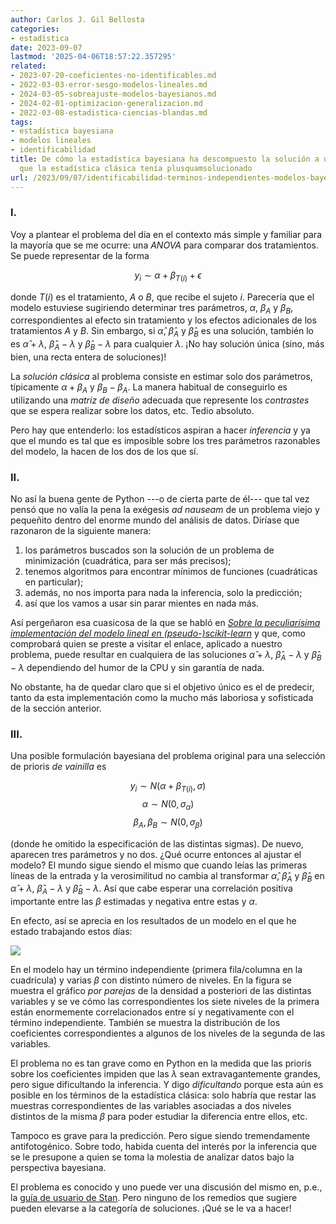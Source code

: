 ```yaml
---
author: Carlos J. Gil Bellosta
categories:
- estadística
date: 2023-09-07
lastmod: '2025-04-06T18:57:22.357295'
related:
- 2023-07-20-coeficientes-no-identificables.md
- 2022-03-03-error-sesgo-modelos-lineales.md
- 2024-03-05-sobreajuste-modelos-bayesianos.md
- 2024-02-01-optimizacion-generalizacion.md
- 2022-03-08-estadistica-ciencias-blandas.md
tags:
- estadística bayesiana
- modelos lineales
- identificabilidad
title: De cómo la estadística bayesiana ha descompuesto la solución a un problema
  que la estadística clásica tenía plusquamsolucionado
url: /2023/09/07/identificabilidad-terminos-independientes-modelos-bayesianos/
---
```


### I.

Voy a plantear el problema del día en el contexto más simple y familiar para la mayoría que se me ocurre: una _ANOVA_ para comparar dos tratamientos. Se puede representar de la forma

$$y_i \sim \alpha + \beta_{T(i)} + \epsilon$$

donde $T(i)$ es el tratamiento, $A$ o $B$, que recibe el sujeto $i$. Parecería que el modelo estuviese sugiriendo determinar tres parámetros, $\alpha$, $\beta_A$ y $\beta_B$, correspondientes al efecto sin tratamiento y los efectos adicionales de los tratamientos $A$ y $B$. Sin embargo, si $\hat{\alpha}$, $\hat{\beta}_A$ y $\hat{\beta}_B$ es una solución, también lo es $\hat{\alpha} + \lambda$, $\hat{\beta}_A - \lambda$ y $\hat{\beta}_B - \lambda$ para cualquier $\lambda$. ¡No hay solución única (sino, más bien, una recta entera de soluciones)!

La _solución clásica_ al problema consiste en estimar solo dos parámetros, típicamente $\alpha + \beta_A$ y $\beta_B - \beta_A$. La manera habitual de conseguirlo es utilizando una _matriz de diseño_ adecuada que represente los _contrastes_ que se espera realizar sobre los datos, etc. Tedio absoluto.

Pero hay que entenderlo: los estadísticos aspiran a hacer _inferencia_ y ya que el mundo es tal que es imposible sobre los tres parámetros razonables del modelo, la hacen de los dos de los que sí.

### II.

No así la buena gente de Python ---o de cierta parte de él--- que tal vez pensó que no valía la pena la exégesis _ad nauseam_ de un problema viejo y pequeñito dentro del enorme mundo del análisis de datos. Diríase que razonaron de la siguiente manera:

1. los parámetros buscados son la solución de un problema de minimización (cuadrática, para ser más precisos);
1. tenemos algoritmos para encontrar mínimos de funciones (cuadráticas en particular);
1. además, no nos importa para nada la inferencia, solo la predicción;
3. así que los vamos a usar sin parar mientes en nada más.

Así pergeñaron esa cuasicosa de la que se habló en
[_Sobre la peculiarísima implementación del modelo lineal en (pseudo-)scikit-learn_](/2019/07/17/sobre-la-peculiarisima-implementacion-del-modelo-lineal-en-pseudo-scikit-learn/)
y que, como comprobará quien se preste a visitar el enlace, aplicado a nuestro problema, puede resultar en cualquiera de las soluciones $\hat{\alpha} + \lambda$, $\hat{\beta}_A - \lambda$ y $\hat{\beta}_B - \lambda$ dependiendo del humor de la CPU y sin garantía de nada.

No obstante, ha de quedar claro que si el objetivo único es el de predecir, tanto da esta implementación como la mucho más laboriosa y sofisticada de la sección anterior.

### III.

Una posible formulación bayesiana del problema original para una selección de prioris _de vainilla_ es

$$y_i \sim N(\alpha + \beta_{T(i)}, \sigma)$$
$$\alpha \sim N(0, \sigma_\alpha)$$
$$\beta_A, \beta_B \sim N(0, \sigma_\beta)$$

(donde he omitido la especificación de las distintas sigmas). De nuevo, aparecen tres parámetros y no dos. ¿Qué ocurre entonces al ajustar el modelo? El mundo sigue siendo el mismo que cuando leías las primeras líneas de la entrada y la verosimilitud no cambia al transformar $\hat{\alpha}$, $\hat{\beta}_A$ y $\hat{\beta}_B$ en $\hat{\alpha} + \lambda$, $\hat{\beta}_A - \lambda$ y $\hat{\beta}_B - \lambda$. Así que cabe esperar una correlación positiva importante entre las $\beta$ estimadas y negativa entre estas y $\alpha$.

En efecto, así se aprecia en los resultados de un modelo en el que he estado trabajando estos días:

![](/wp-uploads/2023/identificabilidad_modelos_bayesianos.png#center)

En el modelo hay un término independiente (primera fila/columna en la cuadrícula) y varias $\beta$ con distinto número de niveles. En la figura se muestra el gráfico _por parejas_ de la densidad a posteriori de las distintas variables y se ve cómo las correspondientes los siete niveles de la primera están enormemente correlacionados entre sí y negativamente con el término independiente. También se muestra la distribución de los coeficientes correspondientes a algunos de los niveles de la segunda de las variables.

El problema no es tan grave como en Python en la medida que las prioris sobre los coeficientes impiden que las $\lambda$ sean extravagantemente grandes, pero sigue dificultando la inferencia. Y digo _dificultando_ porque esta aún es posible en los términos de la estadística clásica: solo habría que restar las muestras correspondientes de las variables asociadas a dos niveles distintos de la misma $\beta$ para poder estudiar la diferencia entre ellos, etc.

Tampoco es grave para la predicción. Pero sigue siendo tremendamente antifotogénico. Sobre todo, habida cuenta del interés por la inferencia que se le presupone a quien se toma la molestia de analizar datos bajo la perspectiva bayesiana.

El problema es conocido y uno puede ver una discusión del mismo en, p.e., la
[guía de usuario de Stan](https://mc-stan.org/docs/stan-users-guide/multilevel-regression-and-poststratification.html). Pero ninguno de los remedios que sugiere pueden elevarse a la categoría de soluciones. ¡Qué se le va a hacer!